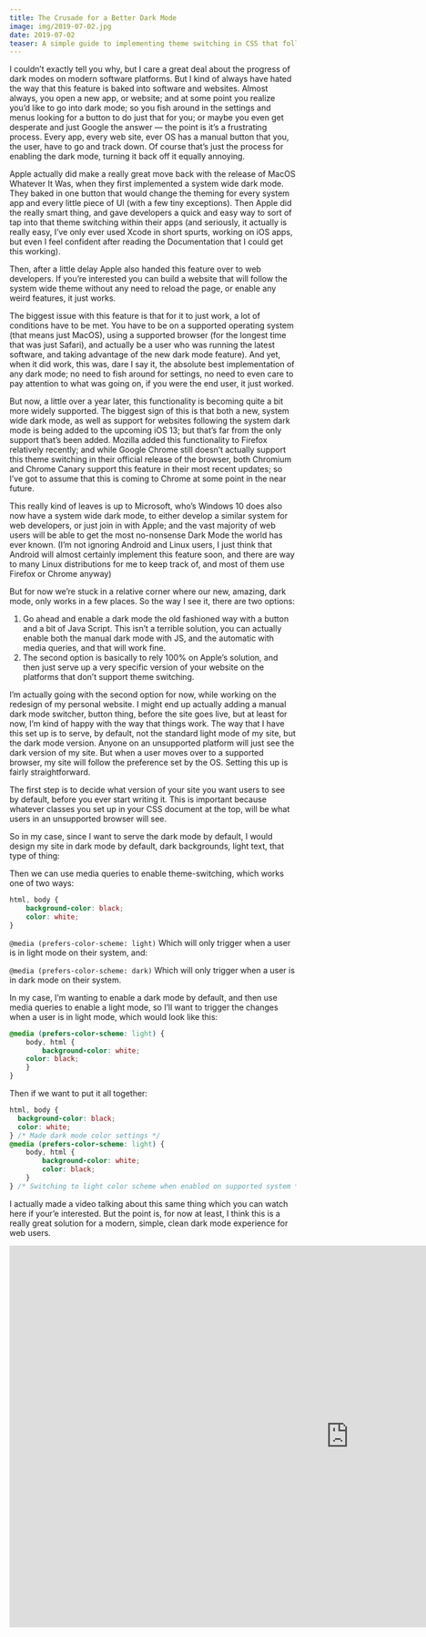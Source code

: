 ```yaml
---
title: The Crusade for a Better Dark Mode
image: img/2019-07-02.jpg
date: 2019-07-02
teaser: A simple guide to implementing theme switching in CSS that follows a system-wide theme.
---
```



I couldn’t exactly tell you why, but I care a great deal about the progress of dark modes on modern software platforms. But I kind of always have hated the way that this feature is baked into software and websites. Almost always, you open a new app, or website; and at some point you realize you’d like to go into dark mode; so you fish around in the settings and menus looking for a button to do just that for you; or maybe you even get desperate and just Google the answer — the point is it’s a frustrating process. Every app, every web site, ever OS has a manual button that you, the user, have to go and track down. Of course that’s just the process for enabling the dark mode, turning it back off it equally annoying.

Apple actually did make a really great move back with the release of MacOS Whatever It Was, when they first implemented a system wide dark mode. They baked in one button that would change the theming for every system app and every little piece of UI (with a few tiny exceptions). Then Apple did the really smart thing, and gave developers a quick and easy way to sort of tap into that theme switching within their apps (and seriously, it actually is really easy, I’ve only ever used Xcode in short spurts, working on iOS apps, but even I feel confident after reading the Documentation that I could get this working).

Then, after a little delay Apple also handed this feature over to web developers. If you’re interested you can build a website that will follow the system wide theme without any need to reload the page, or enable any weird features, it just works.

The biggest issue with this feature is that for it to just work, a lot of conditions have to be met. You have to be on a supported operating system (that means just MacOS), using a supported browser (for the longest time that was just Safari), and actually be a user who was running the latest software, and taking advantage of the new dark mode feature). And yet, when it did work, this was, dare I say it, the absolute best implementation of any dark mode; no need to fish around for settings, no need to even care to pay attention to what was going on, if you were the end user, it just worked.

But now, a little over a year later, this functionality is becoming quite a bit more widely supported. The biggest sign of this is that both a new, system wide dark mode, as well as support for websites following the system dark mode is being added to the upcoming iOS 13; but that’s far from the only support that’s been added. Mozilla added this functionality to Firefox relatively recently; and while Google Chrome still doesn’t actually support this theme switching in their official release of the browser, both Chromium and Chrome Canary support this feature in their most recent updates; so I’ve got to assume that this is coming to Chrome at some point in the near future.

This really kind of leaves is up to Microsoft, who’s Windows 10 does also now have a system wide dark mode, to either develop a similar system for web developers, or just join in with Apple; and the vast majority of web users will be able to get the most no-nonsense Dark Mode the world has ever known. (I’m not ignoring Android and Linux users, I just think that Android will almost certainly implement this feature soon, and there are way to many Linux distributions for me to keep track of, and most of them use Firefox or Chrome anyway)

But for now we’re stuck in a relative corner where our new, amazing, dark mode, only works in a few places. So the way I see it, there are two options:

1. Go ahead and enable a dark mode the old fashioned way with a button and a bit of Java Script. This isn’t a terrible solution, you can actually enable both the manual dark mode with JS, and the automatic with media queries, and that will work fine.
2. The second option is basically to rely 100% on Apple’s solution, and then just serve up a very specific version of your website on the platforms that don’t support theme switching.

I’m actually going with the second option for now, while working on the redesign of my personal website. I might end up actually adding a manual dark mode switcher, button thing, before the site goes live, but at least for now, I’m kind of happy with the way that things work. The way that I have this set up is to serve, by default, not the standard light mode of my site, but the dark mode version. Anyone on an unsupported platform will just see the dark version of my site. But when a user moves over to a supported browser, my site will follow the preference set by the OS. Setting this up is fairly straightforward.

The first step is to decide what version of your site you want users to see by default, before you ever start writing it. This is important because whatever classes you set up in your CSS document at the top, will be what users in an unsupported browser will see.

So in my case, since I want to serve the dark mode by default, I would design my site in dark mode by default, dark backgrounds, light text, that type of thing:

Then we can use media queries to enable theme-switching, which works one of two ways:

```css
html, body {
	background-color: black; 
	color: white; 
}
```

`@media (prefers-color-scheme: light)` Which will only trigger when a user is in light mode on their system, and:

`@media (prefers-color-scheme: dark)` Which will only trigger when a user is in dark mode on their system.

In my case, I’m wanting to enable a dark mode by default, and then use media queries to enable a light mode, so I’ll want to trigger the changes when a user is in light mode, which would look like this:

```css
@media (prefers-color-scheme: light) {
	body, html {
		background-color: white;
    color: black;
	}
}
```

Then if we want to put it all together:

```css
html, body {
  background-color: black; 
  color: white; 
} /* Made dark mode color settings */
@media (prefers-color-scheme: light) {
	body, html {
		background-color: white; 
		color: black; 
	}
} /* Switching to light color scheme when enabled on supported system */
```

I actually made a video talking about this same thing which you can watch here if your’e interested. But the point is, for now at least, I think this is a really great solution for a modern, simple, clean dark mode experience for web users.

<iframe width="1192" height="670" src="https://www.youtube.com/embed/oRuOwozgTiw" title="CSS Dark Mode: All CSS, No JavaScript, Works with MacOS &amp; iOS Dark Mode" frameborder="0" allow="accelerometer; autoplay; clipboard-write; encrypted-media; gyroscope; picture-in-picture; web-share" referrerpolicy="strict-origin-when-cross-origin" allowfullscreen></iframe>
